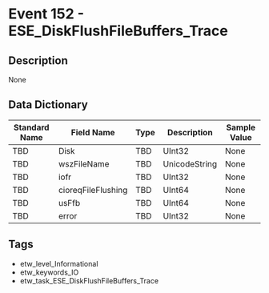 # Event 152 - ESE_DiskFlushFileBuffers_Trace

## Description
None

## Data Dictionary
|Standard Name|Field Name|Type|Description|Sample Value|
|---|---|---|---|---|
|TBD|Disk|TBD|UInt32|None|None|
|TBD|wszFileName|TBD|UnicodeString|None|None|
|TBD|iofr|TBD|UInt32|None|None|
|TBD|cioreqFileFlushing|TBD|UInt64|None|None|
|TBD|usFfb|TBD|UInt64|None|None|
|TBD|error|TBD|UInt32|None|None|

## Tags
* etw_level_Informational
* etw_keywords_IO
* etw_task_ESE_DiskFlushFileBuffers_Trace